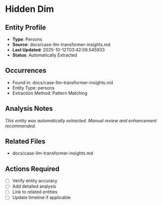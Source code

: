 # Hidden Dim

## Entity Profile
- **Type**: Persons
- **Source**: docs/case-llm-transformer-insights.md
- **Last Updated**: 2025-10-12T03:42:06.545933
- **Status**: Automatically Extracted

## Occurrences
- Found in: docs/case-llm-transformer-insights.md
- Entity Type: persons
- Extraction Method: Pattern Matching

## Analysis Notes
*This entity was automatically extracted. Manual review and enhancement recommended.*

## Related Files
- docs/case-llm-transformer-insights.md

## Actions Required
- [ ] Verify entity accuracy
- [ ] Add detailed analysis
- [ ] Link to related entities
- [ ] Update timeline if applicable
